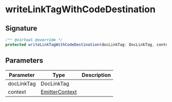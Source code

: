 
# writeLinkTagWithCodeDestination


## Signature

```typescript
/** @virtual @override */
protected writeLinkTagWithCodeDestination(docLinkTag: DocLinkTag, context: EmitterContext): void;
```

## Parameters

|  Parameter | Type | Description |
|  --- | --- | --- |
|  docLinkTag | DocLinkTag |  |
|  context | [EmitterContext](docs/api-markdown-documenter/emittercontext-typealias) |  |

